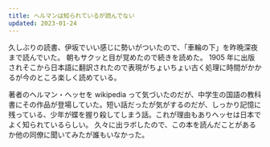 ```yaml
---
title: ヘルマンは知られているが読んでない
updated: 2023-01-24
---
```


久しぶりの読書、伊坂でいい感じに勢いがついたので、「車輪の下」を昨晩深夜まで読んでいた。
朝もサクッと目が覚めたので続きを読めた。
1905 年に出版されそこから日本語に翻訳されたので表現がちょいちょい古く処理に時間がかかるが今のところ楽しく読めている。

著者のヘルマン・ヘッセを wikipedia って気づいたのだが、中学生の国語の教科書にその作品が登場していた。短い話だったが気がするのだが、しっかり記憶に残っている、少年が蝶を握り殺してしまう話。これが理由もありヘッセは日本でよく知られているらしい。
久々に出ラボしたので、この本を読んだことがあるか他の同僚に聞いてみたが誰もいなかった。
